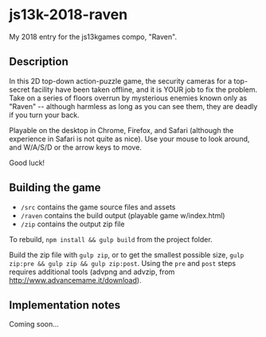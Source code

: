 # js13k-2018-raven

My 2018 entry for the js13kgames compo, "Raven".

## Description

In this 2D top-down action-puzzle game, the security cameras for a top-secret facility have been taken offline, and it is YOUR job to fix the problem. Take on a series of floors overrun by mysterious enemies known only as "Raven" -- although harmless as long as you can see them, they are deadly if you turn your back.

Playable on the desktop in Chrome, Firefox, and Safari (although the experience in Safari is not quite as nice). Use your mouse to look around, and W/A/S/D or the arrow keys to move.

Good luck!

## Building the game

- `/src` contains the game source files and assets
- `/raven` contains the build output (playable game w/index.html)
- `/zip` contains the output zip file

To rebuild, `npm install && gulp build` from the project folder.

Build the zip file with `gulp zip`, or to get the smallest possible size, `gulp zip:pre && gulp zip && gulp zip:post`. Using the `pre` and `post` steps requires additional tools (advpng and advzip, from http://www.advancemame.it/download).

## Implementation notes

Coming soon...

